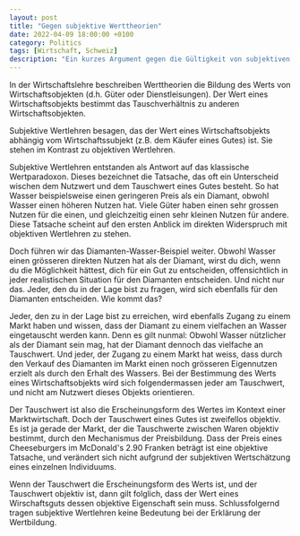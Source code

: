 ```yaml
---
layout: post
title: "Gegen subjektive Werttheorien"
date: 2022-04-09 18:00:00 +0100
category: Politics
tags: [Wirtschaft, Schweiz]
description: "Ein kurzes Argument gegen die Gültigkeit von subjektiven Wertlehren."
---
```


In der Wirtschaftslehre beschreiben Werttheorien die Bildung des Werts von Wirtschaftsobjekten (d.h. Güter oder Dienstleisungen). Der Wert eines Wirtschaftsobjekts bestimmt das Tauschverhältnis zu anderen Wirtschaftsobjekten.

Subjektive Wertlehren besagen, das der Wert eines Wirtschaftsobjekts abhängig vom Wirtschaftssubjekt (z.B. dem Käufer eines Gutes) ist. Sie stehen im Kontrast zu objektiven Wertlehren.

Subjektive Wertlehren entstanden als Antwort auf das klassische Wertparadoxon. Dieses bezeichnet die Tatsache, das oft ein Unterscheid wischen dem Nutzwert und dem Tauschwert eines Gutes besteht. So hat Wasser beispielsweise einen geringeren Preis als ein Diamant, obwohl Wasser einen höheren Nutzen hat. Viele Güter haben einen sehr grossen Nutzen für die einen, und gleichzeitig einen sehr kleinen Nutzen für andere. Diese Tatsache scheint auf den ersten Anblick im direkten Widerspruch mit objektiven Wertlehren zu stehen.

Doch führen wir das Diamanten-Wasser-Beispiel weiter. Obwohl Wasser einen grösseren direkten Nutzen hat als der Diamant, wirst du dich, wenn du die Möglichkeit hättest, dich für ein Gut zu entscheiden, offensichtlich in jeder realistischen Situation für den Diamanten entscheiden. Und nicht nur das. Jeder, den du in der Lage bist zu fragen, wird sich ebenfalls für den Diamanten entscheiden. Wie kommt das?

Jeder, den zu in der Lage bist zu erreichen, wird ebenfalls Zugang zu einem Markt haben und wissen, dass der Diamant zu einem vielfachen an Wasser eingetauscht werden kann. Denn es gilt nunmal: Obwohl Wasser nützlicher als der Diamant sein mag, hat der Diamant dennoch das vielfache an Tauschwert. Und jeder, der Zugang zu einem Markt hat weiss, dass durch den Verkauf des Diamanten im Markt einen noch grösseren Eigennutzen erzielt als durch den Erhalt des Wassers. Bei der Bestimmung des Werts eines Wirtschaftsobjekts wird sich folgendermassen jeder am Tauschwert, und nicht am Nutzwert dieses Objekts orientieren.

Der Tauschwert ist also die Erscheinungsform des Wertes im Kontext einer Marktwirtschaft. Doch der Tauschwert eines Gutes ist zweifellos objektiv. Es ist ja gerade der Markt, der die Tauschwerte zwischen Waren objektiv bestimmt, durch den Mechanismus der Preisbildung. Dass der Preis eines Cheeseburgers im McDonald's 2.90 Franken beträgt ist eine objektive Tatsache, und verändert sich nicht aufgrund der subjektiven Wertschätzung eines einzelnen Individuums.

Wenn der Tauschwert die Erscheinungsform des Werts ist, und der Tauschwert objektiv ist, dann gilt folglich, dass der Wert eines Wirschaftsguts dessen objektive Eigenschaft sein muss. Schlussfolgernd tragen subjektive Wertlehren keine Bedeutung bei der Erklärung der Wertbildung.
